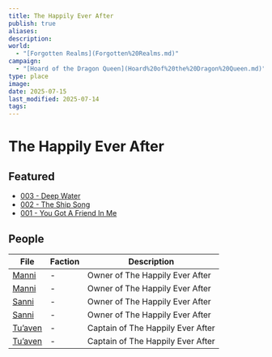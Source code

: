 ```yaml
---
title: The Happily Ever After
publish: true
aliases: 
description: 
world:
  - "[Forgotten Realms](Forgotten%20Realms.md)"
campaign:
  - "[Hoard of the Dragon Queen](Hoard%20of%20the%20Dragon%20Queen.md)"
type: place
image: 
date: 2025-07-15
last_modified: 2025-07-14
tags: 
---
```

# The Happily Ever After

## Featured
- [003 - Deep Water](/content/Adventures/003%20-%20Deep%20Water.md)
- [002 - The Ship Song](/content/Adventures/002%20-%20The%20Ship%20Song.md)
- [001 - You Got A Friend In Me](/content/Adventures/001%20-%20You%20Got%20A%20Friend%20In%20Me.md)

## People
| File                                                 | Faction | Description                       |
| ---------------------------------------------------- | ------- | --------------------------------- |
| [Manni](/content/Characters/Manni.md)               | \-      | Owner of The Happily Ever After   |
| [Manni](Manni.md)     | \-      | Owner of The Happily Ever After   |
| [Sanni](/content/Characters/Sanni.md)               | \-      | Owner of The Happily Ever After   |
| [Sanni](Sanni.md)     | \-      | Owner of The Happily Ever After   |
| [Tu’aven](/content/Characters/Tu%E2%80%99aven.md)           | \-      | Captain of The Happily Ever After |
| [Tu’aven](Tu%E2%80%99aven.md) | \-      | Captain of The Happily Ever After |

